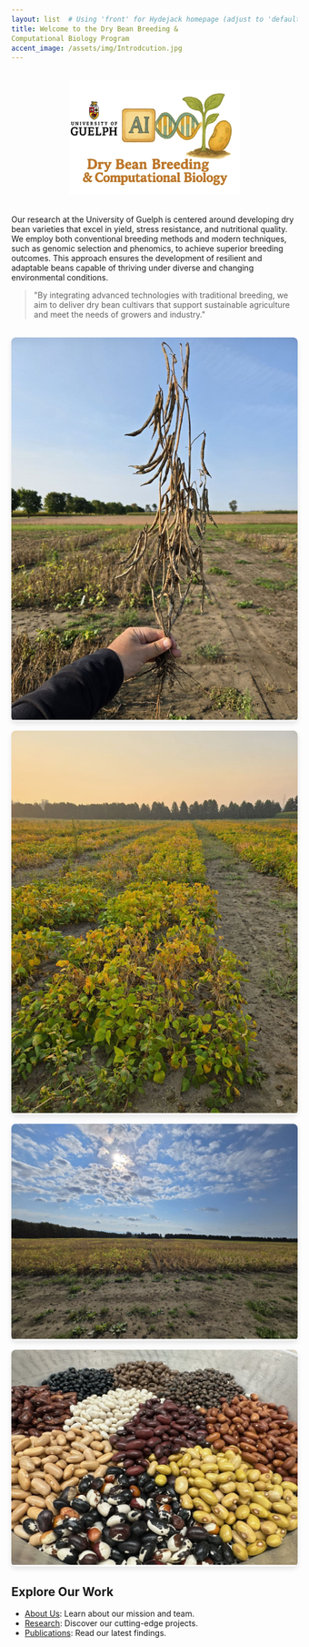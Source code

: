 ```yaml
---
layout: list  # Using 'front' for Hydejack homepage (adjust to 'default' if needed)
title: Welcome to the Dry Bean Breeding & 
Computational Biology Program
accent_image: /assets/img/Introdcution.jpg
---
```


<div style="text-align: center; margin: 2rem 0;">
  <img src="/assets/img/Logo.jpg" alt="Dry Bean Program Logo" style="max-width: 300px; margin: 0 1rem;">
</div>

Our research at the University of Guelph is centered around developing dry bean varieties that excel in yield, stress resistance, and nutritional quality. We employ both conventional breeding methods and modern techniques, such as genomic selection and phenomics, to achieve superior breeding outcomes. This approach ensures the development of resilient and adaptable beans capable of thriving under diverse and changing environmental conditions.

> "By integrating advanced technologies with traditional breeding, we aim to deliver dry bean cultivars that support sustainable agriculture and meet the needs of growers and industry."  

<div class="gallery" style="display: grid; grid-template-columns: repeat(auto-fit, minmax(250px, 1fr)); gap: 1rem; margin: 2rem 0;">
  <figure style="margin: 0; position: relative; overflow: hidden; border-radius: 8px; box-shadow: 0 4px 8px rgba(0,0,0,0.1);">
    <img src="/assets/img/Adzuki1.jpg" alt="Adzuki Bean Field" style="width: 100%; height: auto; transition: transform 0.3s;">
    <figcaption style="position: absolute; bottom: 0; left: 0; right: 0; background: rgba(0,0,0,0.7); color: white; padding: 0.5rem; text-align: center; opacity: 0; transition: opacity 0.3s;">Adzuki Bean Field Trial</figcaption>
  </figure>
  <figure style="margin: 0; position: relative; overflow: hidden; border-radius: 8px; box-shadow: 0 4px 8px rgba(0,0,0,0.1);">
    <img src="/assets/img/FIeld1.jpg" alt="Field Research" style="width: 100%; height: auto; transition: transform 0.3s;">
    <figcaption style="position: absolute; bottom: 0; left: 0; right: 0; background: rgba(0,0,0,0.7); color: white; padding: 0.5rem; text-align: center; opacity: 0; transition: opacity 0.3s;">Field Research Site</figcaption>
  </figure>
  <figure style="margin: 0; position: relative; overflow: hidden; border-radius: 8px; box-shadow: 0 4px 8px rgba(0,0,0,0.1);">
    <img src="/assets/img/FIeld2.jpg" alt="Bean Cultivation" style="width: 100%; height: auto; transition: transform 0.3s;">
    <figcaption style="position: absolute; bottom: 0; left: 0; right: 0; background: rgba(0,0,0,0.7); color: white; padding: 0.5rem; text-align: center; opacity: 0; transition: opacity 0.3s;">Bean Cultivation Study</figcaption>
  </figure>
  <figure style="margin: 0; position: relative; overflow: hidden; border-radius: 8px; box-shadow: 0 4px 8px rgba(0,0,0,0.1);">
    <img src="/assets/img/Seed1.jpg" alt="Seed Analysis" style="width: 100%; height: auto; transition: transform 0.3s;">
    <figcaption style="position: absolute; bottom: 0; left: 0; right: 0; background: rgba(0,0,0,0.7); color: white; padding: 0.5rem; text-align: center; opacity: 0; transition: opacity 0.3s;">Seed Quality Analysis</figcaption>
  </figure>
</div>

<style>
  .gallery figure:hover img {
    transform: scale(1.05);
  }
  .gallery figure:hover figcaption {
    opacity: 1;
  }
</style>

## Explore Our Work
- [About Us](/about-us/): Learn about our mission and team.
- [Research](/research/): Discover our cutting-edge projects.
- [Publications](/publications/): Read our latest findings.

